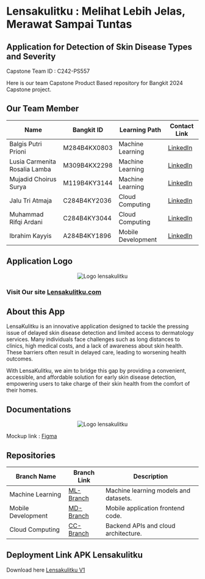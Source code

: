 # Lensakulitku : Melihat Lebih Jelas, Merawat Sampai Tuntas
## Application for Detection of Skin Disease Types and Severity
Capstone Team ID : C242-PS557

Here is our team Capstone Product Based repository for Bangkit 2024 Capstone project.

## Our Team Member
| **Name**       | **Bangkit ID** | **Learning Path**   | **Contact Link**                  |
|-----------------|---------------|---------------------|------------------------------------|
| Balgis Putri Prioni      | M284B4KX0803     | Machine Learning    | [LinkedIn](https://www.linkedin.com/in/balgisputri)  |
| Lusia Carmenita Rosalia Lamba      | M309B4KX2298     | Machine Learning  | [LinkedIn](https://www.linkedin.com/in/carmenita-lamba-6a7555220?utm_source=share&utm_campaign=share_via&utm_content=profile&utm_medium=android_app)      |
| Mujadid Choirus Surya   | M119B4KY3144     |  Machine Learning   | [LinkedIn](https://www.linkedin.com/in/mujadidchoirussurya) |
| Jalu Tri Atmaja    | C284B4KY2036     | Cloud Computing    | [LinkedIn](https://www.linkedin.com/in/jalutriatmaja)  |
| Muhammad Rifqi Ardani    | C284B4KY3044     | Cloud Computing     | [LinkedIn](https://www.linkedin.com/in/muhammad-rifqi-ardani-362a7630b)  |
| Ibrahim Kayyis    | A284B4KY1896     |  Mobile Development   | [LinkedIn](https://www.linkedin.com/in/ibrahim-kayyis-43b362311)  |

## Application Logo
<div align="center">
  <img src="https://github.com/user-attachments/assets/a4e75d14-5db7-48b7-8374-4a9c863275d2" alt="Logo lensakulitku" >
</div>

### Visit Our site [Lensakulitku.com](https://lensakulitku.netlify.app/)

## About this App
LensaKulitku is an innovative application designed to tackle the pressing issue of delayed skin disease detection and limited access to dermatology services. Many individuals face challenges such as long distances to clinics, high medical costs, and a lack of awareness about skin health. These barriers often result in delayed care, leading to worsening health outcomes.

With LensaKulitku, we aim to bridge this gap by providing a convenient, accessible, and affordable solution for early skin disease detection, empowering users to take charge of their skin health from the comfort of their homes.

## Documentations
<div align="center">
  <img src="https://github.com/user-attachments/assets/1f8400e6-d716-42f8-94ca-082ef193abe7" alt="Logo lensakulitku" >
</div>

Mockup link : [Figma](https://www.figma.com/design/9OGbWBAWbgy4As20Z9tiVi/LensaKulitku?node-id=1-2&t=SwEVqSO8jFRDqJP3-1) 
## Repositories

| **Branch Name**      | **Branch Link**         | **Description**                          |
|-------------------------|-------------------------|------------------------------------------|
| Machine Learning        | [ML-Branch](`Machine-learning`)       | Machine learning models and datasets.  |
| Mobile Development      | [MD-Branch](`Mobile-development`)      | Mobile application frontend code.       |
| Cloud Computing         | [CC-Branch](`cloud-computing`)      | Backend APIs and cloud architecture.  |

## Deployment Link APK Lensakulitku

Download here [Lensakulitku V1](https://drive.google.com/drive/folders/1iszgJ9vCupuO0Bd0wLtEcMtssJ_z0e9q?usp=sharing)

